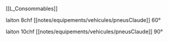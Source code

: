 [[L_Consommables]]

laiton 8chf [[notes/equipements/vehicules/pneusClaude]] 60°

laiton 10chf [[notes/equipements/vehicules/pneusClaude]] 90°
